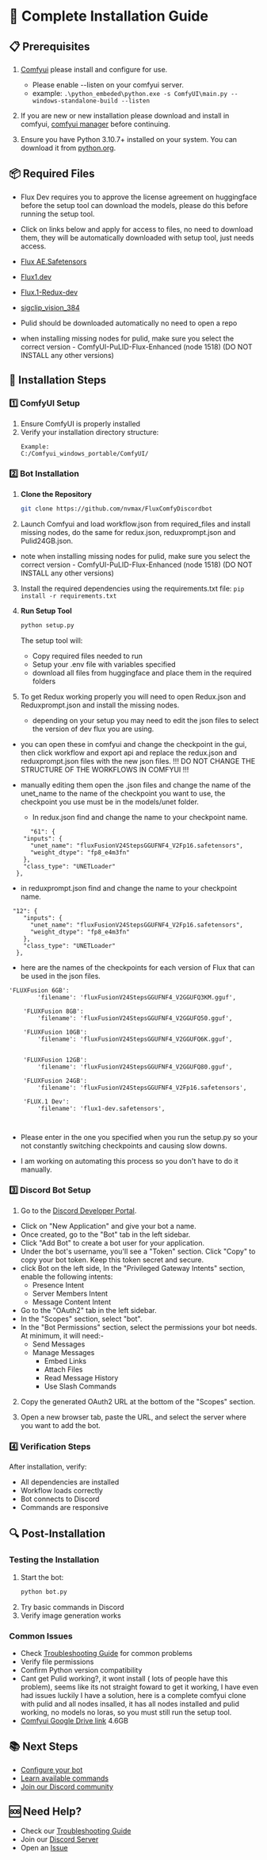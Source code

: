 # 📖 Complete Installation Guide

## 📋 Prerequisites

1. [Comfyui](https://github.com/comfyanonymous/ComfyUI) please install and configure for use.
    - Please enable --listen on your comfyui server. 
    - example: ``.\python_embeded\python.exe -s ComfyUI\main.py --windows-standalone-build --listen``
2.  If you are new or new installation please download and install in comfyui, [comfyui manager](https://github.com/ltdrdata/ComfyUI-Manager) before continuing.

3. Ensure you have Python 3.10.7+ installed on your system. You can download it from [python.org](https://www.python.org/downloads/).

## 📦 Required Files

   - Flux Dev requires you to approve the license agreement on huggingface before the setup tool can download the models, please do this before running the setup tool.
   - Click on links below and apply for access to files, no need to download them, they will be automatically downloaded with setup tool, just needs access.
   - [Flux AE.Safetensors](https://huggingface.co/black-forest-labs/FLUX.1-dev/resolve/main/ae.safetensors)

   - [Flux1.dev](https://huggingface.co/black-forest-labs/FLUX.1-dev ) 
   
   - [Flux.1-Redux-dev](https://huggingface.co/black-forest-labs/FLUX.1-Redux-dev/tree/main)
   - [sigclip_vision_384](https://huggingface.co/Comfy-Org/sigclip_vision_384/blob/main/sigclip_vision_patch14_384.safetensors) 

   - Pulid should be downloaded automatically no need to open a repo
   - when installing missing nodes for pulid, make sure you select the correct version
    - ComfyUI-PuLID-Flux-Enhanced (node 1518) (DO NOT INSTALL any other versions)

## 🔧 Installation Steps

### 1️⃣ ComfyUI Setup
1. Ensure ComfyUI is properly installed
2. Verify your installation directory structure:
   ```
   Example: 
   C:/Comfyui_windows_portable/ComfyUI/
   ```

### 2️⃣ Bot Installation

1. **Clone the Repository**
   ```bash
   git clone https://github.com/nvmax/FluxComfyDiscordbot
   ```
2.  Launch Comfyui and load workflow.json from required_files and install missing nodes, do the same for redux.json, reduxprompt.json and Pulid24GB.json.
  - note when installing missing nodes for pulid, make sure you select the correct version - ComfyUI-PuLID-Flux-Enhanced (node 1518) (DO NOT INSTALL any other versions)

3. Install the required dependencies using the requirements.txt file: 
 ```pip install -r requirements.txt```

4. **Run Setup Tool**
   ```bash
   python setup.py
   ```
   The setup tool will:
   - Copy required files needed to run
   - Setup your .env file with variables specified
   - download all files from huggingface and place them in the required folders
   

5. To get Redux working properly you will need to open Redux.json and Reduxprompt.json and install the missing nodes.
   - depending on your setup you may need to edit the json files to select the version of dev flux you are using. 
- you can open these in comfyui and change the checkpoint in the gui, then click workflow and export api and replace the redux.json and reduxprompt.json files with the new json files. !!! DO NOT CHANGE THE STRUCTURE OF THE WORKFLOWS IN COMFYUI !!!
- manually editing them open the .json files and change the name of the unet_name to the name of the checkpoint you want to use, the checkpoint you use must be in the models/unet folder.

   - In redux.json find and change the name to your checkpoint name.
``` 
      "61": {
    "inputs": {
      "unet_name": "fluxFusionV24StepsGGUFNF4_V2Fp16.safetensors",
      "weight_dtype": "fp8_e4m3fn"
    },
    "class_type": "UNETLoader"
  },
```  
   - in reduxprompt.json find and change the name to your checkpoint name.
```
 "12": {
    "inputs": {
      "unet_name": "fluxFusionV24StepsGGUFNF4_V2Fp16.safetensors",
      "weight_dtype": "fp8_e4m3fn"
    },
    "class_type": "UNETLoader"
  },
```
- here are the names of the checkpoints for each version of Flux that can be used in the json files.
```
'FLUXFusion 6GB': 
        'filename': 'fluxFusionV24StepsGGUFNF4_V2GGUFQ3KM.gguf',

    'FLUXFusion 8GB': 
        'filename': 'fluxFusionV24StepsGGUFNF4_V2GGUFQ50.gguf',
        
    'FLUXFusion 10GB': 
        'filename': 'fluxFusionV24StepsGGUFNF4_V2GGUFQ6K.gguf',
        

    'FLUXFusion 12GB': 
        'filename': 'fluxFusionV24StepsGGUFNF4_V2GGUFQ80.gguf',

    'FLUXFusion 24GB': 
        'filename': 'fluxFusionV24StepsGGUFNF4_V2Fp16.safetensors',

    'FLUX.1 Dev': 
        'filename': 'flux1-dev.safetensors',

    
```
- Please enter in the one you specified when you run the setup.py so your not constantly switching checkpoints and causing slow downs.

- I am working on automating this process so you don't have to do it manually.

### 3️⃣ Discord Bot Setup

1. Go to the [Discord Developer Portal](https://discord.com/developers/applications). 

 * Click on "New Application" and give your bot a name. 
 * Once created, go to the "Bot" tab in the left sidebar. 
 * Click "Add Bot" to create a bot user for your application.
 * Under the bot's username, you'll see a "Token" section. Click "Copy" to copy your bot token. Keep this token secret and secure.
 * click Bot on the left side, In the "Privileged Gateway Intents" section, enable the following intents:
   * Presence Intent
   * Server Members Intent
   * Message Content Intent
* Go to the "OAuth2" tab in the left sidebar.
* In the "Scopes" section, select "bot".
* In the "Bot Permissions" section, select the permissions your bot needs. At minimum, it will need:- 
	* Send Messages
  * Manage Messages
	* Embed Links
	* Attach Files
	* Read Message History
	* Use Slash Commands

2. Copy the generated OAuth2 URL at the bottom of the "Scopes" section. 

3. Open a new browser tab, paste the URL, and select the server where you want to add the bot.

### 4️⃣ Verification Steps

After installation, verify:
- All dependencies are installed
- Workflow loads correctly
- Bot connects to Discord
- Commands are responsive

## 🔍 Post-Installation

### Testing the Installation
1. Start the bot:
   ```bash
   python bot.py
   ```
2. Try basic commands in Discord
3. Verify image generation works

### Common Issues
- Check [Troubleshooting Guide](troubleshooting.md) for common problems
- Verify file permissions
- Confirm Python version compatibility
- Cant get Pulid working?, it wont install ( lots of people have this problem), seems like its not straight foward to get it working, I have even had issues luckily I have a solution, here is a complete comfyui clone with pulid and all nodes insalled, it has all nodes installed and pulid working, no models no loras, so you must still run the setup tool. 
- [Comfyui Google Drive link](https://drive.google.com/file/d/1kYirYLe8aYKxgFSAl3KNZW8_wiH1BXg3/view?usp=drive_link) 4.6GB

## 📚 Next Steps

- [Configure your bot](configuration.md)
- [Learn available commands](commands.md)
- [Join our Discord community](https://discord.gg/your-invite-link)

## 🆘 Need Help?

- Check our [Troubleshooting Guide](troubleshooting.md)
- Join our [Discord Server](https://discord.gg/V3pRgtzjsN)
- Open an [Issue](https://github.com/nvmax/FluxComfyDiscordbot/issues)
